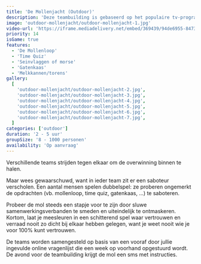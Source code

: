 ```yaml
---
title: 'De Mollenjacht (Outdoor)'
description: 'Deze teambuilding is gebaseerd op het populaire tv-programma De Mol'
image: 'outdoor-mollenjacht/outdoor-mollenjacht-1.jpg'
video-url: 'https://iframe.mediadelivery.net/embed/369439/94de6955-8473-4cc6-9dd7-90bc509b858a'
priority: 14
isGame: true
features:
  - 'De Mollenloop'
  - 'Time Quiz'
  - 'Seinvlaggen of morse'
  - 'Gatenkaas'
  - 'Melkkannen/torens'
gallery:
  [
    'outdoor-mollenjacht/outdoor-mollenjacht-2.jpg',
    'outdoor-mollenjacht/outdoor-mollenjacht-3.jpg',
    'outdoor-mollenjacht/outdoor-mollenjacht-4.jpg',
    'outdoor-mollenjacht/outdoor-mollenjacht-5.jpg',
    'outdoor-mollenjacht/outdoor-mollenjacht-6.jpg',
    'outdoor-mollenjacht/outdoor-mollenjacht-7.jpg',
  ]
categories: ['outdoor']
duration: '2 - 5 uur'
groupSize: '8 - 1000 personen'
availability: 'Op aanvraag'
---
```


Verschillende teams strijden tegen elkaar om de overwinning binnen te halen.

Maar wees gewaarschuwd, want in ieder team zit er een saboteur verscholen. Een aantal mensen spelen dubbelspel: ze proberen ongemerkt de opdrachten (vb. mollenloop, time quiz, gatenkaas, ...) te saboteren.

Probeer de mol steeds een stapje voor te zijn door sluwe samenwerkingsverbanden te smeden en uiteindelijk te ontmaskeren.
Kortom, laat je meesleuren in een schitterend spel waar vertrouwen en verraad nooit zo dicht bij elkaar hebben gelegen, want je weet nooit wie je voor 100% kunt vertrouwen.

De teams worden samengesteld op basis van een vooraf door jullie ingevulde online vragenlijst die een week op voorhand opgestuurd wordt. De avond voor de teambuilding krijgt de mol een sms met instructies.
